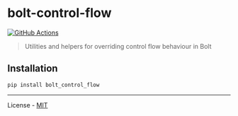 # bolt-control-flow

[![GitHub Actions](https://github.com/vdvman1/bolt-control-flow/workflows/CI/badge.svg)](https://github.com/vdvman1/bolt-control-flow/actions)

> Utilities and helpers for overriding control flow behaviour in Bolt

## Installation

```bash
pip install bolt_control_flow
```

---

License - [MIT](https://github.com/vdvman1/bolt-control-flow/blob/main/LICENSE)

